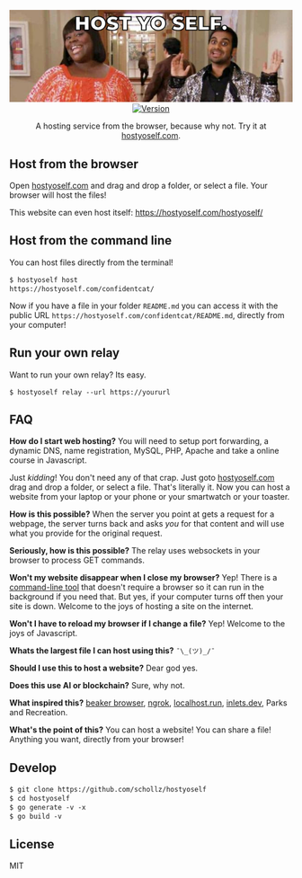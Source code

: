 <p align="center">
<img
    src="/static/banner.jpg" border="0" alt="hostyoself">
<br>
<a
href="https://github.com/schollz/hostyoself/releases/latest"><img
src="https://img.shields.io/badge/version-0.0.2-brightgreen.svg?style=flat-square"
alt="Version"></a> </p>

<p align="center">A hosting service from the browser, because why not. Try it at <a href="https://hostyoself.com">hostyoself.com</a>.</p>


## Host from the browser

Open [hostyoself.com](https://hostyoself.com) and drag and drop a folder, or select a file. Your browser will host the files!

This website can even host itself: https://hostyoself.com/hostyoself/

## Host from the command line

You can host files directly from the terminal!

```
$ hostyoself host
https://hostyoself.com/confidentcat/
```

Now if you have a file in your folder `README.md` you can access it with the public URL `https://hostyoself.com/confidentcat/README.md`, directly from your computer!


## Run your own relay

Want to run your own relay? Its easy. 

```
$ hostyoself relay --url https://yoururl
```

## FAQ


**How do I start web hosting?** You will need to setup port forwarding, a dynamic DNS, name registration, MySQL, PHP, Apache and take a online course in Javascript. 

Just *kidding*! You don't need any of that crap. Just goto [hostyoself.com](https://hostyoself.com) drag and drop a folder, or select a file. That's literally it. Now you can host a website from your laptop or your phone or your smartwatch or your toaster.

**How is this possible?** When the server you point at gets a request for a webpage, the server turns back and asks *you* for that content and will use what you provide for the original request.

**Seriously, how is this possible?** The relay uses websockets in your browser to process GET commands.

**Won't my website disappear when I close my browser?** Yep! There is a [command-line tool](https://github.com/schollz/hostyoself#host-from-the-command-line) that doesn't require a browser so it can run in the background if you need that. But yes, if your computer turns off then your site is down. Welcome to the joys of hosting a site on the internet.

**Won't I have to reload my browser if I change a file?** Yep! Welcome to the joys of Javascript.

**Whats the largest file I can host using this?** `¯\_(ツ)_/¯`

**Should I use this to host a website?** Dear god yes.

**Does this use AI or blockchain?** Sure, why not. 

**What inspired this?** [beaker browser](https://beakerbrowser.com/), [ngrok](https://ngrok.com/), [localhost.run](http://localhost.run/), [inlets.dev](https://github.com/alexellis/inlets), Parks and Recreation.

**What's the point of this?** You can host a website! You can share a file! Anything you want, directly from your browser!

## Develop

```
$ git clone https://github.com/schollz/hostyoself
$ cd hostyoself
$ go generate -v -x
$ go build -v
```

## License 

MIT
